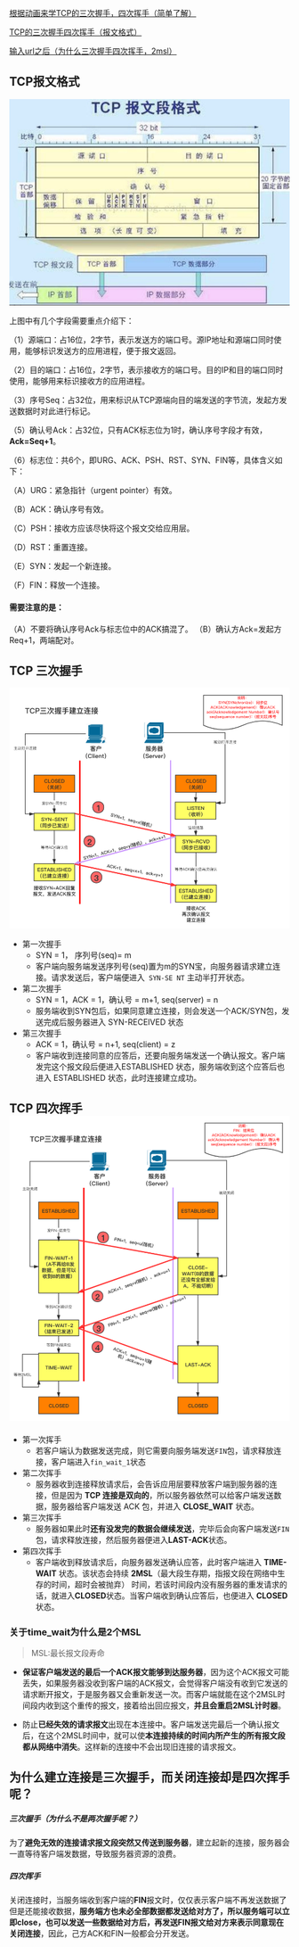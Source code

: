 [根据动画来学TCP的三次握手，四次挥手（简单了解）](<https://juejin.im/post/5b29d2c4e51d4558b80b1d8c#heading-0>)

[TCP的三次握手四次挥手（报文格式）](<https://juejin.im/post/5a0444d45188255ea95b66bc>)

[输入url之后（为什么三次握手四次挥手，2msl）](<https://juejin.im/post/5cc573c85188252e741ccbb6>)

## TCP报文格式

![156658d59583ec0274d5e1f9a23ac2e9](images/5C293AF2AE6E0734F59F0EA1EA30A0D8.jpg)

上图中有几个字段需要重点介绍下：

（1）源端口：占16位，2字节，表示发送方的端口号。源IP地址和源端口同时使用，能够标识发送方的应用进程，便于报文返回。

（2）目的端口：占16位，2字节，表示接收方的端口号。目的IP和目的端口同时使用，能够用来标识接收方的应用进程。

（3）序号Seq：占32位，用来标识从TCP源端向目的端发送的字节流，发起方发送数据时对此进行标记。

（5）确认号Ack：占32位，只有ACK标志位为1时，确认序号字段才有效，**Ack=Seq+1**。

（6）标志位：共6个，即URG、ACK、PSH、RST、SYN、FIN等，具体含义如下：

（A）URG：紧急指针（urgent pointer）有效。

（B）ACK：确认序号有效。

（C）PSH：接收方应该尽快将这个报文交给应用层。

（D）RST：重置连接。

（E）SYN：发起一个新连接。

（F）FIN：释放一个连接。

#### 需要注意的是：

（A）不要将确认序号Ack与标志位中的ACK搞混了。
（B）确认方Ack=发起方Req+1，两端配对。

## TCP 三次握手

![tcp_ip三次握手](images/tcp_ip三次握手.png)

- 第一次握手
  - SYN = 1， 序列号(seq)= m
  - 客户端向服务端发送序列号(seq)置为m的SYN宝，向服务器请求建立连接。请求发送后，客户端便进入` SYN-SE NT` 主动半打开状态。
- 第二次握手
  - SYN = 1，ACK = 1，确认号 = m+1, seq(server) = n
  - 服务端收到SYN包后，如果同意建立连接，则会发送一个ACK/SYN包，发送完成后服务器进入 SYN-RECEIVED 状态
- 第三次握手 
  - ACK = 1，确认号 = n+1, seq(client) = z
  - 客户端收到连接同意的应答后，还要向服务端发送一个确认报文。客户端发完这个报文段后便进入ESTABLISHED 状态，服务端收到这个应答后也进入 ESTABLISHED 状态，此时连接建立成功。

## TCP 四次挥手![tcp_ip四次挥手](images/tcp_ip四次挥手.png)



- 第一次挥手
  - 若客户端认为数据发送完成，则它需要向服务端发送`FIN`包，请求释放连接，客户端进入`fin_wait_1`状态
- 第二次挥手
  - 服务器收到连接释放请求后，会告诉应用层要释放客户端到服务器的连接，但是因为 **TCP 连接是双向的**，所以服务器依然可以给客户端发送数据，服务器给客户端发送 ACK 包，并进入 **CLOSE_WAIT** 状态。
- 第三次挥手
  - 服务器如果此时**还有没发完的数据会继续发送**，完毕后会向客户端发送`FIN`包，请求释放连接，然后服务器便进入**LAST-ACK**状态。
- 第四次挥手
  - 客户端收到释放请求后，向服务器发送确认应答，此时客户端进入 **TIME-WAIT** 状态。该状态会持续 **2MSL**（最大段生存期，指报文段在网络中生存的时间，超时会被抛弃） 时间，若该时间段内没有服务器的重发请求的话，就进入**CLOSED**状态。当客户端收到确认应答后，也便进入 **CLOSED** 状态。

### 关于time_wait为什么是2个MSL

> MSL:最长报文段寿命

- **保证客户端发送的最后一个ACK报文能够到达服务器**，因为这个ACK报文可能丢失，如果服务器没收到客户端的ACK报文，会觉得客户端没有收到它发送的请求断开报文，于是服务器又会重新发送一次。而客户端就能在这个2MSL时间段内收到这个重传的报文，接着给出回应报文，**并且会重启2MSL计时器**。

- 防止**已经失效的请求报文**出现在本连接中。客户端发送完最后一个确认报文后，在这个2MSL时间中，就可以使**本连接持续的时间内所产生的所有报文段都从网络中消失**。这样新的连接中不会出现旧连接的请求报文。

## 为什么建立连接是三次握手，而关闭连接却是四次挥手呢？
##### 三次握手（为什么不是两次握手呢？）

为了**避免无效的连接请求报文段突然又传送到服务器**，建立起新的连接，服务器会一直等待客户端发数据，导致服务器资源的浪费。

##### 四次挥手

关闭连接时，当服务端收到客户端的**FIN**报文时，仅仅表示客户端不再发送数据了但是还能接收数据，**服务端方也未必全部数据都发送给对方了，所以服务端可以立即close，也可以发送一些数据给对方后，再发送FIN报文给对方来表示同意现在关闭连接**，因此，己方ACK和FIN一般都会分开发送。

